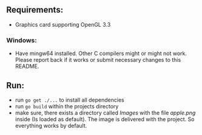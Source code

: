 ## Requirements:

- Graphics card supporting OpenGL 3.3

### Windows:

- Have mingw64 installed. Other C compilers might or might not work. Please report back if it works or submit necessary changes to this README.

## Run:

- run ```go get ./...``` to install all dependencies
- run ```go build``` within the projects directory
- make sure, there exists a directory called _Images_ with the file _apple.png_ inside (Is loaded as default). The image is delivered with the project. So everything works by default.
